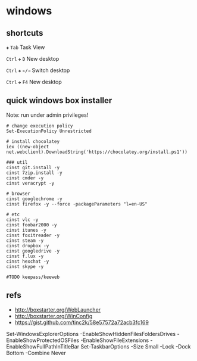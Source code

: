 # windows

## shortcuts

`❖` `Tab` Task View

`Ctrl` `❖` `D` New desktop

`Ctrl` `❖` `←/→` Switch desktop

`Ctrl` `❖` `F4` New desktop

## quick windows box installer

Note: run under admin privileges!

```
# change execution policy
Set-ExecutionPolicy Unrestricted

# install chocolatey
iex ((new-object net.webclient).DownloadString('https://chocolatey.org/install.ps1'))

### util
cinst git.install -y
cinst 7zip.install -y
cinst cmder -y
cinst veracrypt -y

# browser
cinst googlechrome -y
cinst firefox -y --force -packageParameters "l=en-US"

# etc
cinst vlc -y
cinst foobar2000 -y
cinst itunes -y
cinst foxitreader -y
cinst steam -y
cinst dropbox -y
cinst googledrive -y
cinst f.lux -y
cinst hexchat -y
cinst skype -y

#TODO keepass/keeweb
```

## refs 

* http://boxstarter.org/WebLauncher
* http://boxstarter.org/WinConfig
* https://gist.github.com/tinc2k/58e57572a72acb3fc169

Set-WindowsExplorerOptions -EnableShowHiddenFilesFoldersDrives -EnableShowProtectedOSFiles -EnableShowFileExtensions -EnableShowFullPathInTitleBar
Set-TaskbarOptions -Size Small -Lock -Dock Bottom -Combine Never

